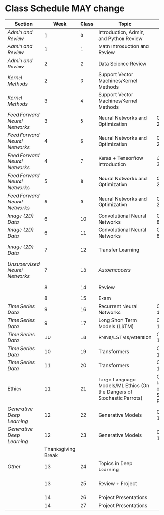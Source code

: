 # Class Schedule MAY change


| **Section**                  | **Week**           | **Class** | **Topic**                                                              | **Reading**                          | **Notes**                                |
|------------------------------|--------------------|-----------|------------------------------------------------------------------------|--------------------------------------|------------------------------------------|
| *Admin and Review*             | 1                  | 0         | Introduction, Admin, and Python Review                                 |                                      |                                          |
| *Admin and Review*            | 1                  | 1         | Math Introduction and Review                                           |                                      | Quiz                                     |
| *Admin and Review*             | 2                  | 2         | Data Science Review                                                    |                                      | Current Event Presentations              |
| *Kernel Methods*               | 2                  | 3         | Support Vector Machines/Kernel Methods                                 |                                      | Quiz                                     |
| *Kernel Methods*               | 3                  | 4         | Support Vector Machines/Kernel Methods                                 |                                      | Current Event Presentations; Intro HW1   |
| *Feed Forward Neural Networks* | 3                  | 5         | Neural Networks and Optimization                                       | Chapter 2,4                          | Quiz                                     |
| *Feed Forward Neural Networks* | 4                  | 6         | Neural Networks and Optimization                                       | Chapter 2,4                          | Current Event Presentations              |
| *Feed Forward Neural Networks* | 4                  | 7         | Keras + Tensorflow Introduction                                        | Chapter 3,6,7                        | Quiz                                     |
| *Feed Forward Neural Networks* | 5                  | 8         | Neural Networks and Optimization                                       | Chapter 2,4                          | Current Event Presentations              |
| *Feed Forward Neural Networks* | 5                  | 9         | Neural Networks and Optimization                                       | Chapter 2,4                          | Quiz; Intro HW2                          |
| *Image (2D) Data*              | 6                  | 10        | Convolutional Neural Networks                                          | Chapter 8,9                          | Current Event Presentations              |
| *Image (2D) Data*               | 6                  | 11        | Convolutional Neural Networks                                          | Chapter 8,9                          | Quiz                                     |
| *Image (2D) Data*               | 7                  | 12        | Transfer Learning                                                      |                                      | Current Event Presentations; Intro HW3   |
| *Unsupervised Neural Networks* | 7                  | 13        | *Autoencoders*                                                           |                                      | Quiz                                     |
|                              | 8                  | 14        | Review                                                                 |                                      | Current Event Presentations              |
|                              | 8                  | 15        | Exam                                                                   |                                      |                                          |
| *Time Series Data*             | 9                  | 16        | Recurrent Neural Networks                                              | Chapter 10                           | Current Event Presentations              |
| *Time Series Data*             | 9                  | 17        | Long Short Term Models (LSTM)                                          | Chapter 10,11                        | Quiz; Intro HW4                          |
| *Time Series Data*             | 10                 | 18        | RNNs/LSTMs/Attention                                                   | Chapter 10,11                        | Current Event Presentations              |
| *Time Series Data*             | 10                 | 19        | Transformers                                                           | Chapter 10,11                        | Quiz                                     |
| *Time Series Data*             | 11                 | 20        | Transformers                                                           | Chapter 10,11                        | Current Event Presentations              |
| Ethics                       | 11                 | 21        | Large Language Models/ML Ethics (On the Dangers of Stochastic Parrots) | On the Dangers of Stochastic Parrots | Quiz                                     |
| *Generative Deep Learning*     | 12                 | 22        | Generative Models                                                      | Chapter 12                           | Current Event Presentations              |
| *Generative Deep Learning*                        | 12                 | 23        | Generative Models                                               |            Chapter 12                          | Quiz; Intro HW5                                   |
|                              | Thanksgiving Break |           |                                                                        |                                      |                                          |
| *Other*     | 13                 | 24        | Topics in Deep Learning                                                      |                            | Current Event Presentations   |
|                              | 13                 | 25        | Review + Project                                                       |                                      | Quiz (maybe Current Event Presentations) |
|                              | 14                 | 26        | Project Presentations                                                  |                                      |                                          |
|                              | 14                 | 27        | Project Presentations                                                  |                                      |                                          |